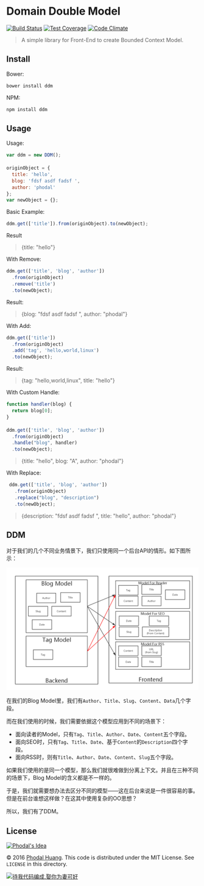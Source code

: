 Domain Double Model
===

[![Build Status](https://travis-ci.org/phodal/ddm.svg?branch=master)](https://travis-ci.org/phodal/ddm)
[![Test Coverage](https://codeclimate.com/github/phodal/ddm/badges/coverage.svg)](https://codeclimate.com/github/phodal/ddm/coverage)
[![Code Climate](https://codeclimate.com/github/phodal/ddm/badges/gpa.svg)](https://codeclimate.com/github/phodal/ddm)

> A simple library for Front-End to create Bounded Context Model.

Install
---

Bower:

```bash
bower install ddm
```
    
NPM:
    
```bash
npm install ddm
```

Usage
---

Usage:

```javascript
var ddm = new DDM();

originObject = {
  title: 'hello',
  blog: 'fdsf asdf fadsf ',
  author: 'phodal'
};
var newObject = {};
```

Basic Example:
    

```javascript
ddm.get(['title']).from(originObject).to(newObject);
```

Result
    
> {title: "hello"}

With Remove:

```javascript
ddm.get(['title', 'blog', 'author'])
  .from(originObject)
  .remove('title')
  .to(newObject);
```

Result: 

>  {blog: "fdsf asdf fadsf ", author: "phodal"}

With Add:

```javascript
ddm.get(['title'])
  .from(originObject)
  .add('tag', 'hello,world,linux')
  .to(newObject);
```

Result:

> {tag: "hello,world,linux", title: "hello"}

With Custom Handle:

```javascript
function handler(blog) {
  return blog[0];
}

ddm.get(['title', 'blog', 'author'])
  .from(originObject)
  .handle("blog", handler)
  .to(newObject);
```

> {title: "hello", blog: "A", author: "phodal"}

With Replace:

```javascript
 ddm.get(['title', 'blog', 'author'])
   .from(originObject)
   .replace("blog", "description")
   .to(newObject);
```

> {description: "fdsf asdf fadsf ", title: "hello", author: "phodal"}

DDM
---

 
对于我们的几个不同业务情景下，我们只使用同一个后台API的情形。如下图所示：

![Domain Double Model](./imgs/ddm.png)

在我们的Blog Model里，我们有``Author``、``Title``、``Slug``、``Content``、``Data``几个字段。

而在我们使用的时候，我们需要依据这个模型应用到不同的场景下：

 - 面向读者的Model，只有``Tag``、``Title``、``Author``、``Date``、``Content``五个字段。
 - 面向SEO时，只有``Tag``、``Title``、``Date``、基于``Content``的``Description``四个字段。
 - 面向RSS时，则有``Title``、``Author``、``Date``、``Content``、``Slug``五个字段。

如果我们使用的是同一个模型，那么我们就很难做到分离上下文。并且在三种不同的场景下，Blog Model的含义都是不一样的。

于是，我们就需要想办法去区分不同的模型——这在后台来说是一件很容易的事。但是在前台谁想这样做？在这其中使用复杂的OO思想？

所以，我们有了DDM。 

License
---

[![Phodal's Idea](http://brand.phodal.com/shields/idea-small.svg)](http://ideas.phodal.com/)

© 2016 [Phodal Huang](https://www.phodal.com). This code is distributed under the MIT License. See `LICENSE` in this directory.

[![待我代码编成,娶你为妻可好](http://brand.phodal.com/slogan/slogan.svg)](http://www.xuntayizhan.com/person/ji-ke-ai-qing-zhi-er-shi-dai-wo-dai-ma-bian-cheng-qu-ni-wei-qi-ke-hao-wan/)

